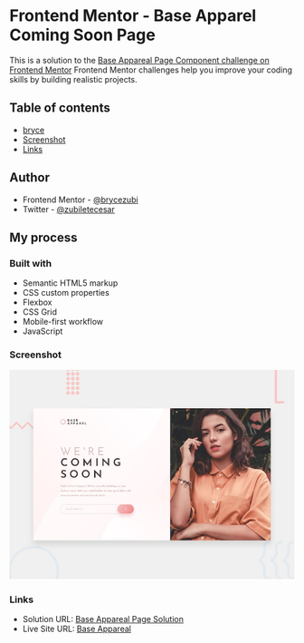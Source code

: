 # Frontend Mentor - Base Apparel Coming Soon Page
This is a solution to the [Base Appareal Page Component challenge on Frontend Mentor](https://www.frontendmentor.io/challenges/base-apparel-coming-soon-page-5d46b47f8db8a7063f9331a0/hub)
Frontend Mentor challenges help you improve your coding skills by building realistic projects. 

## Table of contents
- [bryce](#author)
- [Screenshot](#screenshot)
- [Links](#links)

## Author
- Frontend Mentor - [@brycezubi](https://www.frontendmentor.io/profile/brycezubi)
- Twitter - [@zubiletecesar](https://twitter.com/home)

## My process

### Built with

- Semantic HTML5 markup
- CSS custom properties
- Flexbox
- CSS Grid
- Mobile-first workflow
- JavaScript

### Screenshot

![Design preview for the Base Appareal Comming Soon Page coding challenge](https://github.com/brycezubi/Base-appareal-form/blob/main/design/desktop-preview.jpg)

### Links

- Solution URL: [Base Appareal Page Solution](https://www.frontendmentor.io/solutions/base-appareal-coming-soon-PuO5sbXSp9)
- Live Site URL: [Base Appareal](https://brycezubi.github.io/Base-appareal-form/)
